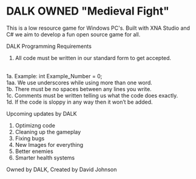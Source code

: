 DALK OWNED "Medieval Fight"
==============

This is a low resource game for Windows PC's. Built with XNA Studio and C# we aim to develop a fun open source game for all.

DALK Programming Requirements

1. All code must be written in our standard form to get accepted.
<br>
	1a. Example: int Example_Number = 0;
<br>
		  1aa. We use underscores while using more than one word.
<br>
	1b. There must be no spaces between any lines you write.
<br>
	1c. Comments must be written telling us what the code does exactly.
<br>
	1d. If the code is sloppy in any way then it won’t be added.

Upcoming updates by DALK

1. Optimizng code
2. Cleaning up the gameplay
3. Fixing bugs
4. New Images for everything
5. Better enemies 
6. Smarter health systems

Owned by DALK, Created by David Johnson
